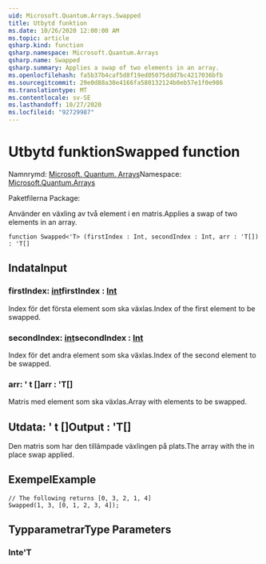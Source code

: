 ```yaml
---
uid: Microsoft.Quantum.Arrays.Swapped
title: Utbytd funktion
ms.date: 10/26/2020 12:00:00 AM
ms.topic: article
qsharp.kind: function
qsharp.namespace: Microsoft.Quantum.Arrays
qsharp.name: Swapped
qsharp.summary: Applies a swap of two elements in an array.
ms.openlocfilehash: fa5b37b4caf5d8f19ed05075ddd7bc4217036bfb
ms.sourcegitcommit: 29e0d88a30e4166fa580132124b0eb57e1f0e986
ms.translationtype: MT
ms.contentlocale: sv-SE
ms.lasthandoff: 10/27/2020
ms.locfileid: "92729987"
---
```

# <a name="swapped-function"></a><span data-ttu-id="309c0-102">Utbytd funktion</span><span class="sxs-lookup"><span data-stu-id="309c0-102">Swapped function</span></span>

<span data-ttu-id="309c0-103">Namnrymd: [Microsoft. Quantum. Arrays](xref:Microsoft.Quantum.Arrays)</span><span class="sxs-lookup"><span data-stu-id="309c0-103">Namespace: [Microsoft.Quantum.Arrays](xref:Microsoft.Quantum.Arrays)</span></span>

<span data-ttu-id="309c0-104">Paketfilerna [](https://nuget.org/packages/)</span><span class="sxs-lookup"><span data-stu-id="309c0-104">Package: [](https://nuget.org/packages/)</span></span>


<span data-ttu-id="309c0-105">Använder en växling av två element i en matris.</span><span class="sxs-lookup"><span data-stu-id="309c0-105">Applies a swap of two elements in an array.</span></span>

```qsharp
function Swapped<'T> (firstIndex : Int, secondIndex : Int, arr : 'T[]) : 'T[]
```


## <a name="input"></a><span data-ttu-id="309c0-106">Indata</span><span class="sxs-lookup"><span data-stu-id="309c0-106">Input</span></span>

### <a name="firstindex--int"></a><span data-ttu-id="309c0-107">firstIndex: [int](xref:microsoft.quantum.lang-ref.int)</span><span class="sxs-lookup"><span data-stu-id="309c0-107">firstIndex : [Int](xref:microsoft.quantum.lang-ref.int)</span></span>

<span data-ttu-id="309c0-108">Index för det första element som ska växlas.</span><span class="sxs-lookup"><span data-stu-id="309c0-108">Index of the first element to be swapped.</span></span>


### <a name="secondindex--int"></a><span data-ttu-id="309c0-109">secondIndex: [int](xref:microsoft.quantum.lang-ref.int)</span><span class="sxs-lookup"><span data-stu-id="309c0-109">secondIndex : [Int](xref:microsoft.quantum.lang-ref.int)</span></span>

<span data-ttu-id="309c0-110">Index för det andra element som ska växlas.</span><span class="sxs-lookup"><span data-stu-id="309c0-110">Index of the second element to be swapped.</span></span>


### <a name="arr--t"></a><span data-ttu-id="309c0-111">arr: ' t []</span><span class="sxs-lookup"><span data-stu-id="309c0-111">arr : 'T[]</span></span>

<span data-ttu-id="309c0-112">Matris med element som ska växlas.</span><span class="sxs-lookup"><span data-stu-id="309c0-112">Array with elements to be swapped.</span></span>



## <a name="output--t"></a><span data-ttu-id="309c0-113">Utdata: ' t []</span><span class="sxs-lookup"><span data-stu-id="309c0-113">Output : 'T[]</span></span>

<span data-ttu-id="309c0-114">Den matris som har den tillämpade växlingen på plats.</span><span class="sxs-lookup"><span data-stu-id="309c0-114">The array with the in place swap applied.</span></span>

## <a name="example"></a><span data-ttu-id="309c0-115">Exempel</span><span class="sxs-lookup"><span data-stu-id="309c0-115">Example</span></span>

```qsharp
// The following returns [0, 3, 2, 1, 4]
Swapped(1, 3, [0, 1, 2, 3, 4]);
```

## <a name="type-parameters"></a><span data-ttu-id="309c0-116">Typparametrar</span><span class="sxs-lookup"><span data-stu-id="309c0-116">Type Parameters</span></span>

### <a name="t"></a><span data-ttu-id="309c0-117">Inte</span><span class="sxs-lookup"><span data-stu-id="309c0-117">'T</span></span>

